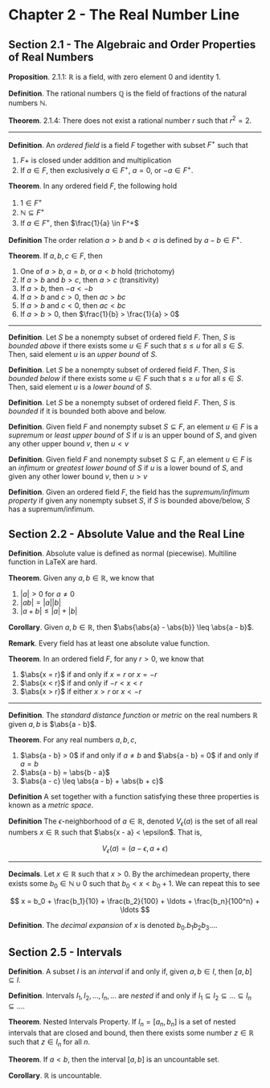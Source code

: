# Chapter 2 - The Real Number Line

## Section 2.1 - The Algebraic and Order Properties of Real Numbers

**Proposition**. 2.1.1: $\mathbb{R}$ is a field, with zero element $0$ and identity $1$.

**Definition**. The rational numbers $\mathbb{Q}$ is the field of fractions of the natural numbers $\mathbb{N}$.

**Theorem**. 2.1.4: There does not exist a rational number $r$ such that $r^2 = 2$.

---

**Definition**. An *ordered field* is a field $F$ together with subset $F^+$ such that

1. $F+$ is closed under addition and multiplication
2. If $a \in F$, then exclusively $a \in F^+$, $a = 0$, or $-a \in F^+$.

**Theorem**. In any ordered field $F$, the following hold

1. $1 \in F^+$
2. $\mathbb{N} \subseteq F^+$
3. If $a \in F^+$, then $\frac{1}{a} \in F^+$

**Definition** The order relation $a > b$ and $b < a$ is defined by $a - b \in F^+$.

**Theorem**. If $a, b, c \in F$, then

1. One of $a > b$, $a = b$, or $a < b$ hold (trichotomy)
2. If $a > b$ and $b > c$, then $a > c$ (transitivity)
3. If $a > b$, then $-a < -b$
4. If $a > b$ and $c > 0$, then $ac > bc$
5. If $a > b$ and $c < 0$, then $ac < bc$
6. If $a > b > 0$, then $\frac{1}{b} > \frac{1}{a} > 0$

---

**Definition**. Let $S$ be a nonempty subset of ordered field $F$. Then, $S$ is *bounded above* if there exists some $u \in F$ such that $s \leq u$ for all $s \in S$. Then, said element $u$ is an *upper bound* of $S$.

**Definition**. Let $S$ be a nonempty subset of ordered field $F$. Then, $S$ is *bounded below* if there exists some $u \in F$ such that $s \geq u$ for all $s \in S$. Then, said element $u$ is a *lower bound* of $S$.

**Definition**. Let $S$ be a nonempty subset of ordered field $F$. Then, $S$ is *bounded* if it is bounded both above and below.

**Definition**. Given field $F$ and nonempty subset $S \subseteq F$, an element $u \in F$ is a *supremum* or *least upper bound* of $S$ if $u$ is an upper bound of $S$, and given any other upper bound $v$, then $u < v$

**Definition**. Given field $F$ and nonempty subset $S \subseteq F$, an element $u \in F$ is an *infimum* or *greatest lower bound* of $S$ if $u$ is a lower bound of $S$, and given any other lower bound $v$, then $u > v$

**Definition**. Given an ordered field $F$, the field has the *supremum/infimum property* if given any nonempty subset $S$, if $S$ is bounded above/below, $S$ has a supremum/infimum.

## Section 2.2 - Absolute Value and the Real Line

**Definition**. Absolute value is defined as normal (piecewise). Multiline function in LaTeX are hard.

**Theorem**. Given any $a, b \in \mathbb{R}$, we know that

1. $|a| > 0$ for $a \neq 0$
2. $|ab| = |a||b|$
3. $|a + b| \leq |a| + |b|$

**Corollary**. Given $a, b \in \mathbb{R}$, then $\abs{\abs{a} - \abs{b}} \leq \abs{a - b}$.

**Remark**. Every field has at least one absolute value function.

**Theorem**. In an ordered field $F$, for any $r > 0$, we know that

1. $\abs{x = r}$ if and only if $x = r$ or $x = -r$
2. $\abs{x < r}$ if and only if $-r < x < r$
3. $\abs{x > r}$ if either $x > r$ or $x < -r$

---

**Definition**. The *standard distance function* or *metric* on the real numbers $\mathbb{R}$ given $a, b$ is $\abs{a - b}$.

**Theorem**. For any real numbers $a, b, c$,

1. $\abs{a - b} > 0$ if and only if $a \neq b$ and $\abs{a - b} = 0$ if and only if $a = b$
2. $\abs{a - b} = \abs{b - a}$
3. $\abs{a - c} \leq \abs{a - b} + \abs{b + c}$

**Definition** A set together with a function satisfying these three properties is known as a *metric space*.

**Definition** The $\epsilon$-neighborhood of $a \in \mathbb{R}$, denoted $V_\epsilon(a)$ is the set of all real numbers $x \in \mathbb{R}$ such that $\abs{x - a} < \epsilon$. That is,

$$
V_\epsilon(a) = (a - \epsilon, a + \epsilon)
$$

---

**Decimals**. Let $x \in \mathbb{R}$ such that $x > 0$. By the archimedean property, there exists some $b_0 \in \mathbb{N} \cup {0}$ such that $b_0 < x < b_0 + 1$. We can repeat this to see

$$
x = b_0 + \frac{b_1}{10} + \frac{b_2}{100} + \ldots + \frac{b_n}{100^n} + \ldots
$$

**Definition**. The *decimal expansion* of $x$ is denoted $b_0.b_1 b_2 b_3 \ldots$.

## Section 2.5 - Intervals

**Definition**. A subset $I$ is an *interval* if and only if, given $a, b \in I$, then $[a, b] \subseteq I$.

**Definition**. Intervals $I_1, I_2, \ldots, I_n, \ldots$ are *nested* if and only if $I_1 \subseteq I_2 \subseteq \ldots \subseteq I_n \subseteq \ldots$.

**Theorem**. Nested Intervals Property. If $I_n = [a_n, b_n]$ is a set of nested intervals that are closed and bound, then there exists some number $z \in \mathbb{R}$ such that $z \in I_n$ for all $n$.

**Theorem**. If $a < b$, then the interval $[a, b]$ is an uncountable set.

**Corollary**. $\mathbb{R}$ is uncountable.
